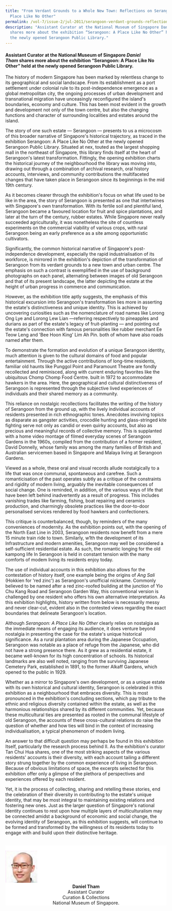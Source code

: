 ```yaml
---
title: "From Verdant Grounds to a Whole New Town: Reflections on Serangoon – A
  Place Like No Other"
permalink: /vol-7/issue-2/jul-2011/serangoon-verdant-grounds-reflection/
description: "Assistant Curator at the National Museum of Singapore Daniel Tham
  shares more about the exhibition “Serangoon: A Place Like No Other” held at
  the newly opened Serangoon Public Library."
---
```

#### Assistant Curator at the National Museum of Singapore _Daniel Tham_ shares more about the exhibition “Serangoon: A Place Like No Other” held at the newly opened Serangoon Public Library.

The history of modern Singapore has been marked by relentless change to its geographical and social landscape. From its establishment as a port settlement under colonial rule to its post-independence emergence as a global metropolitan city, the ongoing processes of urban development and transnational migration have unceasingly reconfigured the island's boundaries, economy and culture. This has been most evident in the growth and development not only of the town centre, but also the changing functions and character of surrounding localities and 
estates around the island.

The story of one such estate — Serangoon — presents to us a microcosm of this broader narrative of Singapore's historical trajectory, as traced in the exhibition Serangoon: A Place Like No Other at the newly opened Serangoon Public Library. Situated at nex, touted as the largest shopping mall in the northeast of Singapore, this library finds itself at the heart of Serangoon's latest transformation. Fittingly, the opening exhibition charts the historical journey of the neighbourhood the library was moving into, drawing out through a combination of archival research, oral history accounts, interviews, and community contributions the multifaceted changes that have taken place in Serangoon since its beginnings in the mid 19th century.

As it becomes clearer through the exhibition's focus on what life used to be like in the area, the story of Serangoon is presented as one that intertwines with Singapore's own transformation. With its fertile soil and plentiful land, Serangoon became a favoured location for fruit and spice plantations, and later at the turn of the century, rubber estates. While Singapore never really succeeded agriculturally, it was nonetheless the site of countless experiments on the commercial viability of various crops, with rural Serangoon being an early preference as a site among opportunistic cultivators.

Significantly, the common historical narrative of Singapore's post-independence development, especially the rapid industrialisation of its workforce, is mirrored in the exhibition's depiction of the transformation of Serangoon from its verdant grounds to a new town and urban centre. The emphasis on such a contrast is exemplified in the use of background photographs on each panel, alternating between images of old Serangoon and that of its present landscape, the latter depicting the estate at the height of urban progress in commerce and communication.

However, as the exhibition title aptly suggests, the emphasis of this historical excursion into Serangoon's transformation lies more in asserting the estate's distinctiveness and unique identity. This is achieved by uncovering curiosities such as the nomenclature of road names like Lorong Ong Lye and Lorong Lew Lian —referring respectively to pineapples and durians as part of the estate's legacy of fruit-planting — and pointing out the estate's connection with famous personalities like rubber merchant Ee Teow Leng and 'Bee Hoon King' Lim Ah Pin. both of whom have also roads named after them.

To demonstrate the formation and evolution of a unique Serangoon identity, much attention is given to the cultural domains of food and popular entertainment. Through the active contributions of long-time residents, familiar old haunts like Punggol Point and Paramount Theatre are fondly recollected and reminisced, along with current enduring favorites like the ubiquitous Chomp Chomp Food Centre. built in 1972 to accommodate hawkers in the area. Here, the geographical and cultural distinctiveness of Serangoon is represented through the subjective lived experiences of individuals and their shared memory as a community.

This reliance on nostalgic recollections facilitates the writing of the history of Serangoon from the ground up, with the lively individual accounts of residents presented in rich ethnographic tones. Anecdotes involving topics as disparate as gangster activities, crocodile hunting and glass-stringed kite fighting serve not only as candid or even quirky accounts, but also as precious and meaningful records of collective memory. This is supplanted with a home video montage of filmed everyday scenes of Serangoon Gardens in the 1960s, compiled from the contribution of a former resident, David Donnelly, whose family was among the many families of British and Australian servicemen based in Singapore and Malaya living at Serangoon Gardens.

Viewed as a whole, these oral and visual records allude nostalgically to a life that was once communal, spontaneous and carefree. Such a romanticisation of the past operates subtly as a critique of the constraints and rigidity of modern living, arguably the inevitable consequences of social change. One is reminded, in addition, of the various ways of life that have been left behind inadvertently as a result of progress. This includes vanishing trades like farming, fishing, boat repairing and ceramics production, and charmingly obsolete practices like the door-to-door personalised services rendered by food hawkers and confectioners.
 
This critique is counterbalanced, though, by reminders of the many conveniences of modernity. As the exhibition points out, with the opening of the North East Line in 2003, Serangoon residents now benefit from a mere 15 minute train ride to town. Similarly, w1th the development of its Infrastructure and modern amenities, Serangoon may well be considered a self-sufficient residential estate. As such, the romantic longing for the old kampong life In Serangoon is held in constant tension with the many comforts of modem living its residents enjoy today.

The use of individual accounts in this exhibition also allows for the contestation of history itself, one example being the origins of *Ang Sali* (Hokkien for 'red zinc') as Serangoon's unofficial nickname. Commonly believed to be named after a red zinc-roofed building at the junction of Yio Chu Kang Road and Serangoon Garden Way, this conventional version is challenged by one resident who offers his own alternative interpretation. As this exhibition highlights, history written from below is necessarily messy and never clear-cut, evident also in the contested views regarding the exact boundaries that delineate Serangoon's location.

Although *Serangoon: A Place Like No Other* clearly relies on nostalgia as the immediate means of engaging its audience, it does venture beyond nostalgia in presenting the case for the estate's unique historical significance. As a rural plantation area during the Japanese Occupation, Serangoon was notable as a place of refuge from the Japanese, who did not have a strong presence there. As it grew as a residential estate, it became well-known for its high concentration of schools. Its historical landmarks are also well noted, ranging from the surviving Japanese Cemetery Park, established in 1891, to the former Alkaff Gardens, which opened to the public in 1929.

Whether as a mirror to Singapore's own development, or as a unique estate with its own historical and cultural identity, Serangoon is celebrated in this exhibition as a neighbourhood that embraces diversity. This is most pronounced in the exhibition's concluding sections, which pay tribute to the ethnic and religious diversity contained within the estate, as well as the harmonious relationships shared by its different communities. Yet, because these multicultural ties are presented as rooted in the communal lifestyle of old Serangoon, the accounts of these cross-cultural relations do raise the question of whether and how ties will bind in the context of increasing individualisation, a typical phenomenon of modem living.

An answer to that difficult question may perhaps be found in this exhibition Itself, particularly the research process behind II. As the exhibition's curator Tan Chui Hua shares, one of the most striking aspects of the various residents' accounts is their diversity, with each account tailing a different story strung together by the common experience of living in Serangoon. Because of obvious limitations of space, the excerpts selected for this exhibition offer only a glimpse of the plethora of perspectives and experiences offered by each resident.

Yet, it is the process of collecting, sharing and retelling these stories, end the celebration of their diversity in contributing to the estate's unique identity, that may be most integral to maintaining existing relations and fostering new ones. Just as the larger question of Singapore's national identity continues to rest upon how multiple layers of multiculturalism may be connected amidst a background of economic and social change, the evolving identity of Serangoon, as this exhibition suggests, will continue to be formed and transformed by the willingness of its residents today to engage with and build upon their distinctive heritage.

<br>
<div style="background-color: white;">
<br/>
<img src="/images/Authors/Daniel%20Tham_1.jpg" style="width: 100px; height: 100px;"/>
  <center><b>Daniel Tham</b><br>Assistant Curator <br>Curation & Collections<br/>National Museum of Singapore.  </center></div>









